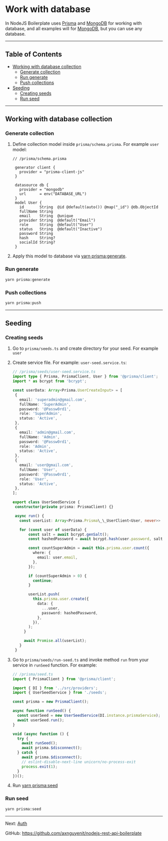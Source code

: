# Work with database

In NodeJS Boilerplate uses [Prisma](https://www.npmjs.com/package/prisma) and [MongoDB](https://www.mongodb.com/) for working with database, and all examples will for [MongoDB](https://www.mongodb.com/), but you can use any database.

---

## Table of Contents

- [Working with database collection](#working-with-database-collection)
  - [Generate collection](#generate-collection)
  - [Run generate](#run-generate)
  - [Push collections](#push-collections)
- [Seeding](#seeding)
  - [Creating seeds](#creating-seeds)
  - [Run seed](#run-seed)

---

## Working with database collection

### Generate collection

1. Define collection model inside `prisma/schema.prisma`. For example `user` model:

   ```prisma
   // /prisma/schema.prisma

    generator client {
      provider = "prisma-client-js"
    }

    datasource db {
      provider = "mongodb"
      url      = env("DATABASE_URL")
    }
    model User {
      id       String  @id @default(auto()) @map("_id") @db.ObjectId
      fullName String
      email    String  @unique
      provider String  @default("Email")
      role     String  @default("User")
      status   String  @default("Inactive")
      password String
      hash     String?
      socialId String?
    }
   ```

1. Apply this model to database via [yarn prisma:generate](#run-generate).

### Run generate

```bash
yarn prisma:generate
```

### Push collections

```bash
yarn prisma:push
```

---

## Seeding

### Creating seeds

1. Go to `prisma/seeds.ts` and create directory for your seed. For example `user`
1. Create service file. For example: `user-seed.service.ts`:

   ```ts
   // /prisma/seeds/user-seed.service.ts
   import type { Prisma, PrismaClient, User } from '@prisma/client';
   import * as bcrypt from 'bcrypt';

   const userData: Array<Prisma.UserCreateInput> = [
    {
      email: 'superadmin@gmail.com',
      fullName: 'SuperAdmin',
      password: '@Passw0rd1',
      role: 'SuperAdmin',
      status: 'Active',
    },
    {
      email: 'admin@gmail.com',
      fullName: 'Admin',
      password: '@Passw0rd1',
      role: 'Admin',
      status: 'Active',
    },
    {
      email: 'user@gmail.com',
      fullName: 'User',
      password: '@Passw0rd1',
      role: 'User',
      status: 'Active',
    },
   ];

   export class UserSeedService {
    constructor(private prisma: PrismaClient) {}

    async run() {
      const userList: Array<Prisma.Prisma\_\_UserClient<User, never>> = [];

      for (const user of userData) {
          const salt = await bcrypt.genSalt();
          const hashedPassword = await bcrypt.hash(user.password, salt);

          const countSuperAdmin = await this.prisma.user.count({
            where: {
              email: user.email,
            },
          });

          if (countSuperAdmin > 0) {
            continue;
          }

          userList.push(
            this.prisma.user.create({
              data: {
                ...user,
                password: hashedPassword,
              },
            }),
          );
        }

        await Promise.all(userList);
      }
    }
   ```

1. Go to `prisma/seeds/run-seed.ts` and invoke method `run` from your service in `runSeed` function. For example:

   ```ts
   // /prisma/seed.ts
   import { PrismaClient } from '@prisma/client';

   import { DI } from '../src/providers';
   import { UserSeedService } from './seeds';

   const prisma = new PrismaClient();

   async function runSeed() {
     const userSeed = new UserSeedService(DI.instance.prismaService);
     await userSeed.run();
   }

   void (async function () {
     try {
       await runSeed();
       await prisma.$disconnect();
     } catch {
       await prisma.$disconnect();
       // eslint-disable-next-line unicorn/no-process-exit
       process.exit(1);
     }
   })();
   ```

1. Run [yarn prisma:seed](#run-seed)

### Run seed

```bash
yarn prisma:seed
```

---

Next: [Auth](auth.md)

GitHub: https://github.com/axnguyenit/nodejs-rest-api-boilerplate
